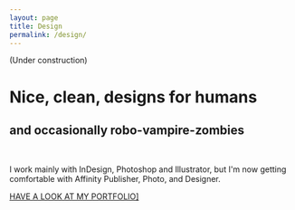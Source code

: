 ```yaml
---
layout: page
title: Design
permalink: /design/
---
```


(Under construction)

<h1 class = "pink">Nice, clean, designs for humans</h1>
<h2 class = "blue">and occasionally robo-vampire-zombies</h2><br>

I work mainly with InDesign, Photoshop and Illustrator, but I'm now getting comfortable with Affinity Publisher, Photo, and Designer.

<p class= "pink"><a href= "https://drive.google.com/open?id=1DdNGysPomTrVgzvznIxjbdoNxT_8IGEr" target="_blank">HAVE A LOOK AT MY PORTFOLIO]</a><p>
